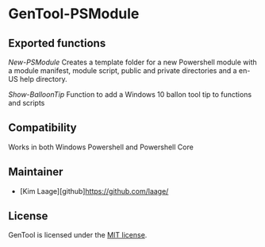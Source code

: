 ﻿# GenTool-PSModule

## Exported functions

_New-PSModule_
Creates a template folder for a new Powershell module with a module manifest,
module script, public and private directories and a en-US help directory.

_Show-BalloonTip_
Function to add a Windows 10 ballon tool tip to functions and scripts

## Compatibility

Works in both Windows Powershell and Powershell Core

## Maintainer

- [Kim Laage][github]<https://github.com/laage/>

## License

GenTool is licensed under the [MIT license][].

[MIT license]: https://github.com/laage/GenTool-PSModule/blob/master/LICENSE.txt
